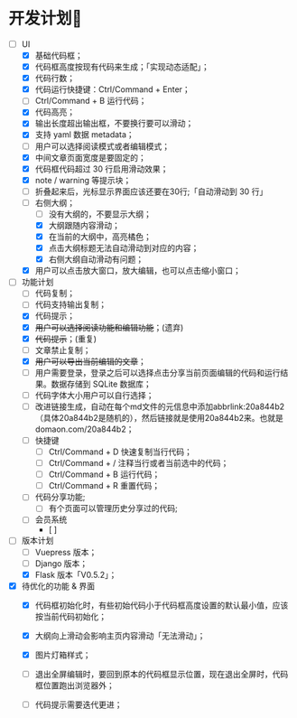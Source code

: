 # 开发计划🧾

- [ ] UI
  - [x] 基础代码框；
  - [x] 代码框高度按现有代码来生成；「实现动态适配」；
  - [x] 代码行数；
  - [x] 代码运行快捷键：Ctrl/Command + Enter；
  - [ ] Ctrl/Command + B 运行代码；
  - [x] 代码高亮；
  - [x] 输出长度超出输出框，不要换行要可以滑动；
  - [x] 支持 yaml 数据 metadata；
  - [ ] 用户可以选择阅读模式或者编辑模式；
  - [x] 中间文章页面宽度是要固定的；
  - [x] 代码框代码超过 30 行启用滑动效果；
  - [x] note / warning 等提示块；
  - [ ] 折叠起来后，光标显示界面应该还要在30行;「自动滑动到 30 行」
  - [ ] 右侧大纲；
    - [ ] 没有大纲的，不要显示大纲；
    - [x] 大纲跟随内容滑动；
    - [x] 在当前的大纲中，高亮橘色；
    - [x] 点击大纲标题无法自动滑动到对应的内容；
    - [x] 右侧大纲自动滑动有问题；
  - [x] 用户可以点击放大窗口，放大编辑，也可以点击缩小窗口；
- [ ] 功能计划
  - [ ] 代码复制；
  - [ ] 代码支持输出复制；
  - [x] 代码提示；
  - [x] ~~用户可以选择阅读功能和编辑功能~~；(遗弃)
  - [x] ~~代码提示~~；(重复)
  - [ ] 文章禁止复制；
  - [x] ~~用户可以导出当前编辑的文章~~；
  - [ ] 用户需要登录，登录之后可以选择点击分享当前页面编辑的代码和运行结果。数据存储到 SQLite 数据库；
  - [ ] 代码字体大小用户可以自行选择；
  - [ ] 改进链接生成，自动在每个md文件的元信息中添加abbrlink:20a844b2（具体20a844b2是随机的），然后链接就是使用20a844b2来。也就是domaon.com/20a844b2；
  - [ ] 快捷键
    - [ ] Ctrl/Command + D 快速复制当行代码；
    - [ ] Ctrl/Command + / 注释当行或者当前选中的代码；
    - [ ] Ctrl/Command + B 运行代码；
    - [ ] Ctrl/Command + R 重置代码；
  - [ ] 代码分享功能;
    - [ ] 有个页面可以管理历史分享过的代码;
  - [ ] 会员系统
    - [ ]
- [ ] 版本计划
  - [ ] Vuepress 版本；
  - [ ] Django 版本；
  - [x] Flask 版本「V0.5.2」；
- [x] 待优化的功能 & 界面
  - [x] 代码框初始化时，有些初始代码小于代码框高度设置的默认最小值，应该按当前代码初始化；
  - [x] 大纲向上滑动会影响主页内容滑动「无法滑动」；
  - [x] 图片灯箱样式；
  - [ ] 退出全屏编辑时，要回到原本的代码框显示位置，现在退出全屏时，代码框位置跑出浏览器外；
  - [ ] 代码提示需要迭代更进；

